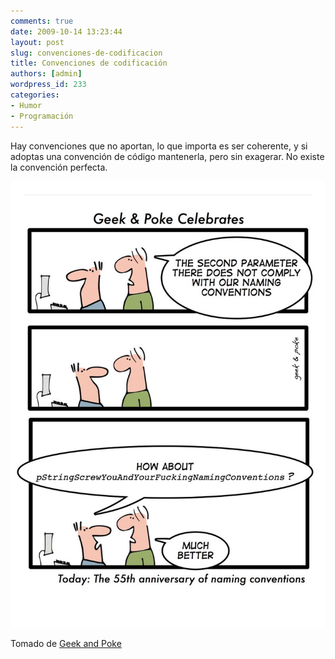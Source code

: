 ```yaml
---
comments: true
date: 2009-10-14 13:23:44
layout: post
slug: convenciones-de-codificacion
title: Convenciones de codificación
authors: [admin]
wordpress_id: 233
categories:
- Humor
- Programación
---
```


Hay convenciones que no aportan, lo que importa es ser coherente, y si adoptas una convención de código mantenerla, pero sin exagerar. No existe la convención perfecta.

![codingconventions.jpg](codingconventions.jpg)

Tomado de [Geek and Poke](http://geekandpoke.typepad.com/geekandpoke/2009/10/geekpoke-celebrates-part-1.html)



